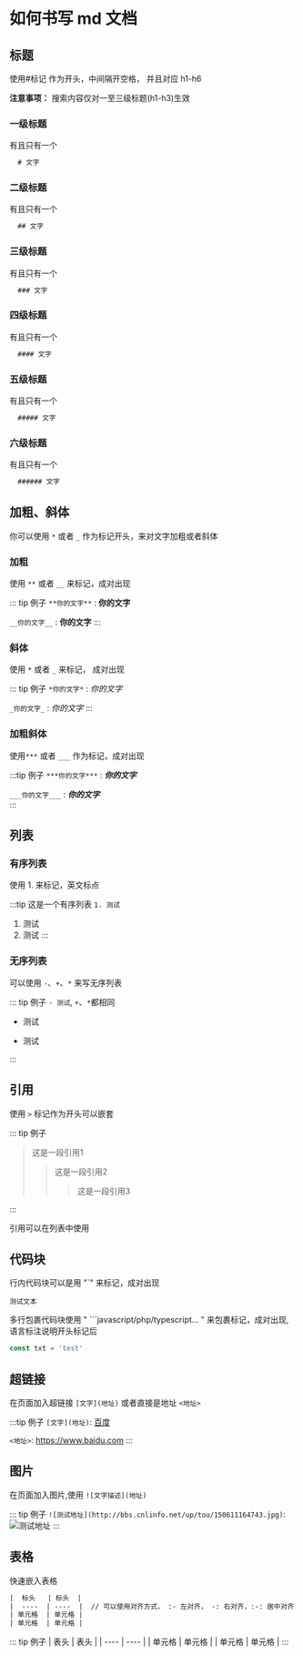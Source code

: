 # 如何书写 md 文档

## 标题

使用#标记 作为开头，中间隔开空格， 并且对应 h1-h6

**注意事项：** 搜索内容仅对一至三级标题(h1-h3)生效

### 一级标题

有且只有一个

```html
  # 文字
```

### 二级标题

有且只有一个

```html
  ## 文字
```

### 三级标题

有且只有一个

```html
  ### 文字
```

### 四级标题

有且只有一个

```html
  #### 文字
```

### 五级标题

有且只有一个

```html
  ##### 文字
```

### 六级标题

有且只有一个

```html
  ###### 文字
```

## 加粗、斜体

你可以使用 `*` 或者 `_` 作为标记开头，来对文字加粗或者斜体

### 加粗

使用 `**` 或者 `__` 来标记，成对出现

::: tip 例子
`**你的文字**` : **你的文字**

`__你的文字__` : __你的文字__
:::

### 斜体

使用 `*` 或者 `_` 来标记， 成对出现

::: tip 例子
`*你的文字*` : *你的文字*

`_你的文字_` : _你的文字_
:::

### 加粗斜体

使用`***` 或者 `___` 作为标记，成对出现

:::tip 例子
`***你的文字***` : ***你的文字***

`___你的文字___` : ___你的文字___  
:::

## 列表

### 有序列表

使用 1. 来标记，英文标点

:::tip 这是一个有序列表 `1. 测试`

  1. 测试
  2. 测试
:::

### 无序列表

可以使用 `-`、`+`、`*` 来写无序列表

::: tip 例子 `- 测试`, `+`、`*`都相同

- 测试

- 测试

:::

## 引用

使用 `>` 标记作为开头可以嵌套

::: tip 例子

> 这是一段引用1
>> 这是一段引用2
>>> 这是一段引用3

:::

引用可以在列表中使用

## 代码块

行内代码块可以是用 "`" 来标记，成对出现

`测试文本`

多行包裹代码块使用 " ```javascript/php/typescript... " 来包裹标记，成对出现, 语言标注说明开头标记后

```js
const txt = 'test'
```

## 超链接

在页面加入超链接 `[文字](地址)` 或者直接是地址 `<地址>`

:::tip 例子
`[文字](地址)`: [百度](https://www.baidu.com)

`<地址>`: <https://www.baidu.com>
:::

## 图片

在页面加入图片,使用 `![文字描述](地址)`

::: tip 例子
  `![测试地址](http://bbs.cnlinfo.net/up/tou/150611164743.jpg)`:![测试地址](http://bbs.cnlinfo.net/up/tou/150611164743.jpg)
:::

## 表格

快速嵌入表格

```html
|  标头   | 标头  |
|  ----  | ----  |  // 可以使用对齐方式， :- 左对齐， -: 右对齐，:-: 居中对齐
| 单元格  | 单元格 |
| 单元格  | 单元格 |
```

::: tip 例子
  |  表头   | 表头  |
  |  ----  | ----  |
  | 单元格  | 单元格 |
  | 单元格  | 单元格 |
:::
